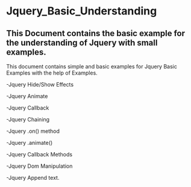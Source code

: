 # Jquery_Basic_Understanding

## This  Document contains the basic example for the understanding of Jquery with small examples. 

This document contains simple and basic examples for Jquery Basic Examples with the help of Examples.

-Jquery Hide/Show Effects

-Jquery Animate

-Jquery Callback

-Jquery Chaining

-Jquery .on() method

-Jquery .animate()

-Jquery Callback Methods

-Jquery Dom Manipulation

-Jquery Append text.







